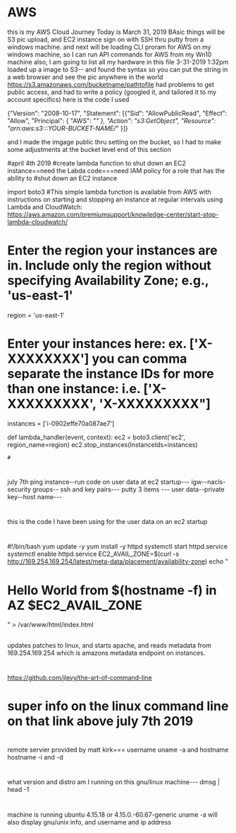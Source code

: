 # AWS
this is my AWS Cloud Journey 
Today is March 31, 2019
BAsic things will be S3 pic upload, and EC2 instance sign on with SSH thru putty from a windows machine.
and next will be loading CLI proram for AWS on my windows machine, so I can run API commands for AWS from my Wn10 machine
also, I am going to list all my hardware in this file
3-31-2019 1:32pm
loaded up a image to S3-- and  found the syntax so you can put the string in a web browser and see the pic anywhere in the world
https://s3.amazonaws.com/bucketname/pathtofile 
had problems to get public access, and had to write a policy (googled it, and tailored it to my account specifics)
here is the code I used

{"Version": "2008-10-17",
"Statement": [{"Sid": "AllowPublicRead",
"Effect": "Allow",
"Principal": {
"AWS": "*"
},
"Action": "s3:GetObject",
"Resource": "arn:aws:s3:::YOUR-BUCKET-NAME/*"
}]}

and I made the imgage public thru setting on the bucket, so I had to make some adjustments at the bucket level
end of this section


#april 4th 2019 
#create lambda function to shut down an EC2 instance==need the Labda code===need IAM policy for a role that has the ability to 
#shut down an EC2 instance 


import boto3
#This simple lambda function is available from AWS with instructions on starting and stopping an instance at regular intervals using Lambda and CloudWatch: https://aws.amazon.com/premiumsupport/knowledge-center/start-stop-lambda-cloudwatch/
# Enter the region your instances are in. Include only the region without specifying Availability Zone; e.g., 'us-east-1'
region = 'us-east-1'
# Enter your instances here: ex. ['X-XXXXXXXX'] you can comma separate the instance IDs for more than one instance: i.e. ['X-XXXXXXXXX', 'X-XXXXXXXXX"]
instances = ['i-0902effe70a087ae7']

def lambda_handler(event, context):
    ec2 = boto3.client('ec2', region_name=region)
    ec2.stop_instances(InstanceIds=instances)
    
    
    #
#
#
#
#
july 7th 
ping instance--run code on user data at ec2 startup--- igw--nacls-security groups--  ssh and key pairs--- putty 3 items --- user data--private key--host name---

#
#
#
this is the code I have been using for the user data on an ec2 startup
#
#
#!/bin/bash
  yum update -y
  yum install -y httpd
  systemctl start httpd.service
  systemctl enable httpd.service
  EC2_AVAIL_ZONE=$(curl -s http://169.254.169.254/latest/meta-data/placement/availability-zone)
  echo "<h1>Hello World from $(hostname -f) in AZ $EC2_AVAIL_ZONE </h1>" > /var/www/html/index.html
  ##
  
  updates patches to linux, and starts apache, and reads metadata from 169.254.169.254 which is amazons metadata endpoint on instances.
  #
  #
#
#
https://github.com/jlevy/the-art-of-command-line

# super info on the linux command line on that link above   july 7th 2019

#
#
#
#
remote servier provided by matt kirk===  username uname -a   and hostname hostname -i and -d
#
#
#
what version and distro am I running on this gnu/linux machine--- dmsg | head -1
#
#
#
machine is running ubuntu 4.15.18 or 4.15.0.-60.67-generic 
uname -a will also display gnu/unix info, and username and ip address
#
#
